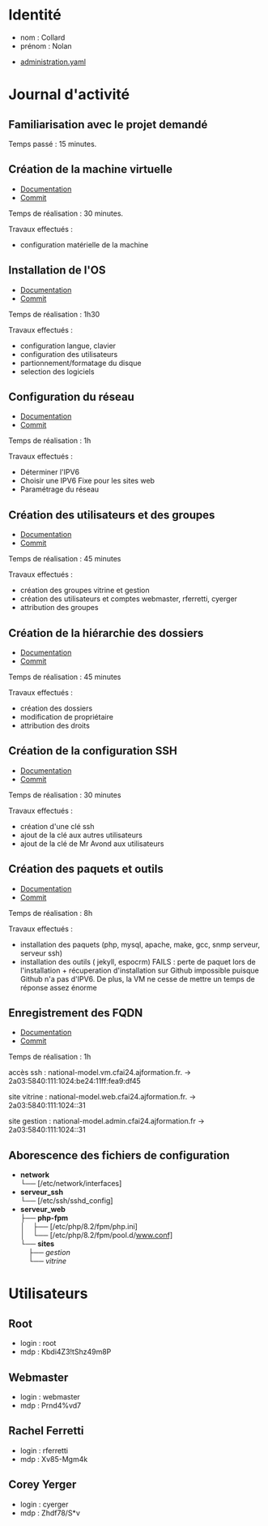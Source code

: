 # Identité
- nom : Collard
- prénom : Nolan

* [administration.yaml](administration.yaml)

# Journal d'activité
## Familiarisation avec le projet demandé
Temps passé : 15 minutes.

## Création de la machine virtuelle
* [Documentation](Rapport/RapportInstallationVM.md)
* [Commit](https://github.com/CFAI2024-CPLR/projet_web/commit/be7994ae6c68ee2efffe2fbf4d9d611f38011d74)

Temps de réalisation : 30 minutes.

Travaux effectués :
- configuration matérielle de la machine

## Installation de l'OS
* [Documentation](Rapport/RapportInstallationOS.md)
* [Commit](https://github.com/CFAI2024-CPLR/projet_web/commit/1d16656827e41eea5ca76f21099c5b47c9e0f804)

Temps de réalisation : 1h30

Travaux effectués :
- configuration langue, clavier
- configuration des utilisateurs
- partionnement/formatage du disque
- selection des logiciels

## Configuration du réseau
* [Documentation](Rapport/ConfigRéseau.md)
* [Commit](https://github.com/CFAI2024-CPLR/projet_web/commit/a404c1afa74dff224afaef07094a626ab9e2a5c1)

Temps de réalisation : 1h

Travaux effectués :
- Déterminer l'IPV6
- Choisir une IPV6 Fixe pour les sites web
- Paramétrage du réseau

## Création des utilisateurs et des groupes
* [Documentation](Rapport/RapportCréationUsers.md)
* [Commit](https://github.com/CFAI2024-CPLR/projet_web/commit/2d615a9e4b58b6fa27c8223b3d4f349759deb300)

Temps de réalisation : 45 minutes

Travaux effectués :
- création des groupes vitrine et gestion
- création des utilisateurs et comptes webmaster, rferretti, cyerger
- attribution des groupes

## Création de la hiérarchie des dossiers
* [Documentation](Rapport/RapportHierarchie.md)
* [Commit](https://github.com/CFAI2024-CPLR/projet_web/commit/73f5ca55016fd8ddf08e87fd92ed2689de831388)

Temps de réalisation : 45 minutes

Travaux effectués :
- création des dossiers
- modification de propriétaire
- attribution des droits

## Création de la configuration SSH
* [Documentation](Rapport/ConfigSSH.md)
* [Commit](https://github.com/CFAI2024-CPLR/projet_web/commit/8e2626b1cd1060d43a5fbb276f44926aa342b3fa)

Temps de réalisation : 30 minutes

Travaux effectués :
- création d'une clé ssh
- ajout de la clé aux autres utilisateurs
- ajout de la clé de Mr Avond aux utilisateurs

## Création des paquets et outils
* [Documentation](Rapport/Paquets%20et%20outils.md)
* [Commit](https://github.com/CFAI2024-CPLR/projet_web/commit/8b1b61b2aef0c250d98da38caf4b65e96d918e24)

Temps de réalisation : 8h

Travaux effectués :
- installation des paquets (php, mysql, apache, make, gcc, snmp serveur, serveur ssh)
- installation des outils ( jekyll, espocrm) FAILS : perte de paquet lors de l'installation + récuperation d'installation sur Github impossible puisque Github n'a pas d'IPV6. De plus, la VM ne cesse de mettre un temps de réponse assez énorme

## Enregistrement des FQDN
* [Documentation](Rapport/EnregistrementsFQDN.md)
* [Commit](https://github.com/CFAI2024-CPLR/projet_web/commit/6ea802140b192d26ed1b61c94c18a7c1a9251cf0)

Temps de réalisation : 1h

accès ssh : national-model.vm.cfai24.ajformation.fr. -> 2a03:5840:111:1024:be24:11ff:fea9:df45

site vitrine : national-model.web.cfai24.ajformation.fr. -> 2a03:5840:111:1024::31

site gestion : national-model.admin.cfai24.ajformation.fr -> 2a03:5840:111:1024::31

## Aborescence des fichiers de configuration

- **network**
<br>└── [/etc/network/interfaces]
- **serveur_ssh**
<br>└── [/etc/ssh/sshd_config]
- **serveur_web**
<br>├── **php-fpm**
<br>│&nbsp;&nbsp;&nbsp;&nbsp;├── [/etc/php/8.2/fpm/php.ini]
<br>│&nbsp;&nbsp;&nbsp;&nbsp;└── [/etc/php/8.2/fpm/pool.d/www.conf]
<br>└── **sites**
<br>&nbsp;&nbsp;&nbsp;&nbsp;├── *gestion*
<br>&nbsp;&nbsp;&nbsp;&nbsp;└── *vitrine*

# Utilisateurs
## Root
- login : root
- mdp : Kbdi4Z3!tShz49m8P

## Webmaster
- login : webmaster
- mdp : Prnd4%vd7

## Rachel Ferretti
- login : rferretti
- mdp : Xv85-Mgm4k

## Corey Yerger
- login : cyerger
- mdp : Zhdf78/S*v
